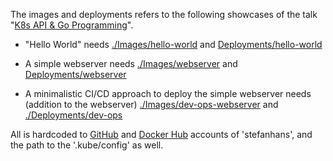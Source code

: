 The images and deployments refers to the following showcases of the talk "[K8s API & Go Programming](http://go-talks.appspot.com/github.com/stefanhans/go-present/slides/Kubernetes/IntroductionIntoClient-Go.slide#1)".

- "Hello World" needs [./Images/hello-world](Images/hello-world) and [Deployments/hello-world](Deployments/hello-world)


- A simple webserver needs [./Images/webserver](Images/webserver) and [Deployments/webserver](Deployments/webserver)


- A minimalistic CI/CD approach to deploy the simple webserver needs (addition to the webserver) [./Images/dev-ops-webserver](Images/dev-ops-webserver) and [./Deployments/dev-ops](Deployments/dev-ops)

All is hardcoded to [GitHub](https://github.com/stefanhans) and [Docker Hub](https://hub.docker.com/search/?isAutomated=0&isOfficial=0&page=1&pullCount=0&q=stefanhans&starCount=0) accounts of 'stefanhans', and the path to the '.kube/config' as well.